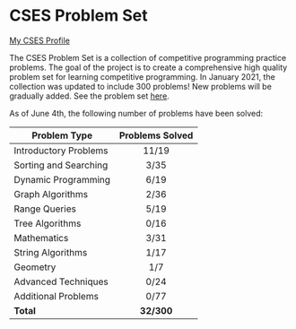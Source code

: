 # CSES Problem Set

[My CSES Profile](https://cses.fi/user/70373)

The CSES Problem Set is a collection of competitive programming practice problems. The goal of the project is to create a comprehensive high quality problem set for learning competitive programming. In January 2021, the collection was updated to include 300 problems! New problems will be gradually added. See the problem set [here](https://cses.fi/problemset/).

As of June 4th, the following number of problems have been solved:

| Problem Type          | Problems Solved |
|-----------------------|:---------------:|
| Introductory Problems |      11/19      |
| Sorting and Searching |       3/35      |
| Dynamic Programming   |       6/19      |
| Graph Algorithms      |       2/36      |
| Range Queries         |       5/19      |
| Tree Algorithms       |       0/16      |
| Mathematics           |       3/31      |
| String Algorithms     |       1/17      |
| Geometry              |       1/7       |
| Advanced Techniques   |       0/24      |
| Additional Problems   |       0/77      |
| **Total**             |    **32/300**   |
